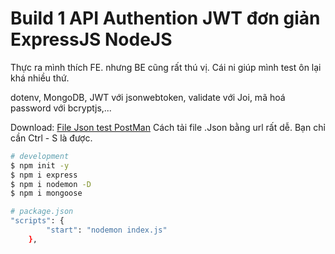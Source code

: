 # Build 1 API Authention JWT đơn giản ExpressJS NodeJS

Thực ra mình thích FE. nhưng BE cũng rất thú vị. Cái ni giúp mình test ôn lại khá nhiều thứ.

dotenv, MongoDB, JWT với jsonwebtoken, validate với Joi, mã hoá password với bcryptjs,...

Download: [File Json test PostMan](http://khanhnoi.mobie.in/json/Test%20API%20Authentication%20JWT%20.postman_collection.json)
Cách tải file .Json bằng url rất dễ. Bạn chỉ cần Ctrl - S là được.

```bash
# development
$ npm init -y
$ npm i express
$ npm i nodemon -D
$ npm i mongoose

```
```bash
# package.json
"scripts": {
        "start": "nodemon index.js"
    },

```


